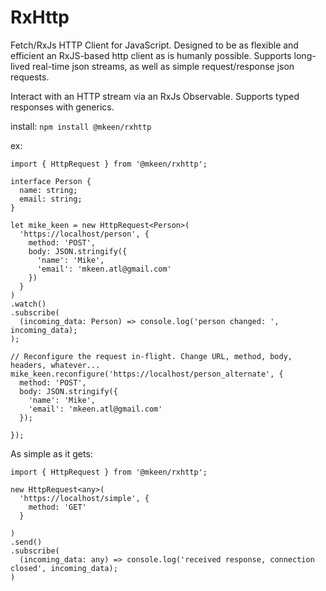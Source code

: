 # RxHttp
Fetch/RxJs HTTP Client for JavaScript. Designed to be as flexible and efficient an RxJS-based http client as is humanly possible. Supports long-lived real-time json streams, as well as simple request/response json requests.

Interact with an HTTP stream via an RxJs Observable. Supports typed responses with generics.

install: `npm install @mkeen/rxhttp`

ex: 

```
import { HttpRequest } from '@mkeen/rxhttp';

interface Person {
  name: string;
  email: string;
}

let mike_keen = new HttpRequest<Person>(
  'https://localhost/person', {
    method: 'POST',
    body: JSON.stringify({
      'name': 'Mike',
      'email': 'mkeen.atl@gmail.com'
    })
  }
)
.watch()
.subscribe(
  (incoming_data: Person) => console.log('person changed: ', incoming_data);
);

// Reconfigure the request in-flight. Change URL, method, body, headers, whatever...
mike_keen.reconfigure('https://localhost/person_alternate', {
  method: 'POST',
  body: JSON.stringify({
    'name': 'Mike',
    'email': 'mkeen.atl@gmail.com'
  });
  
});
```

As simple as it gets:

```
import { HttpRequest } from '@mkeen/rxhttp';

new HttpRequest<any>(
  'https://localhost/simple', {
    method: 'GET'
  }
  
)
.send()
.subscribe(
  (incoming_data: any) => console.log('received response, connection closed', incoming_data);
)
```
